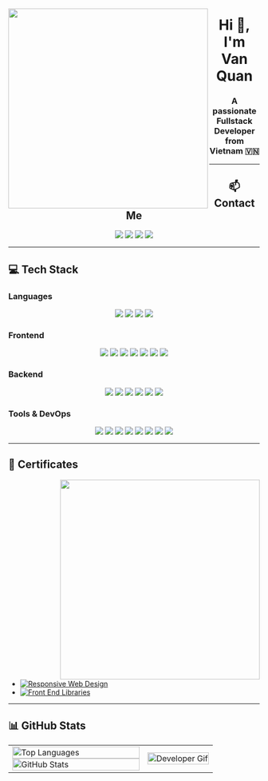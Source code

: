 ### <img align="left" width="400" src="https://github.githubassets.com/images/modules/profile/profile-first-repo.svg">

<h1 align="center">Hi 👋, I'm Van Quan</h1>
<h3 align="center">A passionate Fullstack Developer from Vietnam 🇻🇳</h3>

---

<h2 align="center">📫 Contact Me</h2>
<p align="center">
  <a href="mailto:vquan.dev@gmail.com"><img src="https://img.shields.io/badge/Gmail-vquan.dev@gmail.com-D14836?style=for-the-badge&logo=gmail&logoColor=white"/></a>
  <a href="https://www.linkedin.com/in/ngo-quan-807952233"><img src="https://img.shields.io/badge/LinkedIn-Ngo%20Quan-0077B5?style=for-the-badge&logo=linkedin&logoColor=white"/></a>
  <a href="https://www.facebook.com/Vquan2509/"><img src="https://img.shields.io/badge/Facebook-Van%20Quan-1877F2?style=for-the-badge&logo=facebook&logoColor=white"/></a>
  <a href="https://github.com/NVQuan25"><img src="https://img.shields.io/badge/GitHub-NVQuan25-181717?style=for-the-badge&logo=github&logoColor=white"/></a>
</p>

---

## 💻 Tech Stack

### Languages

<p align="center">
  <img src="https://img.shields.io/badge/JavaScript-F7DF1E?style=for-the-badge&logo=javascript&logoColor=black"/>
  <img src="https://img.shields.io/badge/TypeScript-3178C6?style=for-the-badge&logo=typescript&logoColor=white"/>
  <img src="https://img.shields.io/badge/HTML5-E34F26?style=for-the-badge&logo=html5&logoColor=white"/>
  <img src="https://img.shields.io/badge/CSS3-1572B6?style=for-the-badge&logo=css3&logoColor=white"/>
</p>

### Frontend

<p align="center">
  <img src="https://img.shields.io/badge/React-61DAFB?style=for-the-badge&logo=react&logoColor=black"/>
  <img src="https://img.shields.io/badge/Next.js-000000?style=for-the-badge&logo=nextdotjs&logoColor=white"/>
  <img src="https://img.shields.io/badge/Redux-764ABC?style=for-the-badge&logo=redux&logoColor=white"/>
  <img src="https://img.shields.io/badge/Bootstrap-7952B3?style=for-the-badge&logo=bootstrap&logoColor=white"/>
  <img src="https://img.shields.io/badge/MUI-007FFF?style=for-the-badge&logo=mui&logoColor=white"/>
  <img src="https://img.shields.io/badge/Tailwind%20CSS-38B2AC?style=for-the-badge&logo=tailwind-css&logoColor=white"/>
  <img src="https://img.shields.io/badge/Ant%20Design-0170FE?style=for-the-badge&logo=ant-design&logoColor=white"/>
</p>

### Backend

<p align="center">
  <img src="https://img.shields.io/badge/Node.js-339933?style=for-the-badge&logo=node.js&logoColor=white"/>
  <img src="https://img.shields.io/badge/Express.js-000000?style=for-the-badge&logo=express&logoColor=white"/>
  <img src="https://img.shields.io/badge/NestJS-E0234E?style=for-the-badge&logo=nestjs&logoColor=white"/>
  <img src="https://img.shields.io/badge/Sequelize-52B0E7?style=for-the-badge&logo=sequelize&logoColor=white"/>
  <img src="https://img.shields.io/badge/Prisma-2D3748?style=for-the-badge&logo=prisma&logoColor=white"/>
  <img src="https://img.shields.io/badge/API-FF6F00?style=for-the-badge&logo=graphql&logoColor=white"/>
</p>

### Tools & DevOps

<p align="center">
  <img src="https://img.shields.io/badge/Git-F05032?style=for-the-badge&logo=git&logoColor=white"/>
  <img src="https://img.shields.io/badge/GitHub-181717?style=for-the-badge&logo=github&logoColor=white"/>
  <img src="https://img.shields.io/badge/GitLab-FCA121?style=for-the-badge&logo=gitlab&logoColor=white"/>
  <img src="https://img.shields.io/badge/Figma-F24E1E?style=for-the-badge&logo=figma&logoColor=white"/>
  <img src="https://img.shields.io/badge/VS%20Code-007ACC?style=for-the-badge&logo=visual-studio-code&logoColor=white"/>
  <img src="https://img.shields.io/badge/Postman-FF6C37?style=for-the-badge&logo=postman&logoColor=white"/>
  <img src="https://img.shields.io/badge/Docker-2496ED?style=for-the-badge&logo=docker&logoColor=white"/>
  <img src="https://img.shields.io/badge/GitHub%20Actions-2088FF?style=for-the-badge&logo=github-actions&logoColor=white"/>
</p>

---

## 📜 Certificates

<img align="right" width="400" src="https://github.githubassets.com/images/modules/profile/profile-joined-github.svg">

* [![Responsive Web Design](https://img.shields.io/badge/freeCodeCamp-Responsive_Web_Design-0A0A23?logo=freeCodeCamp\&logoColor=white\&style=for-the-badge)](https://www.freecodecamp.org/certification/QuanisCoding/responsive-web-design)
* [![Front End Libraries](https://img.shields.io/badge/freeCodeCamp-Front_End_Libraries-0A0A23?logo=freeCodeCamp\&logoColor=white\&style=for-the-badge)](https://www.freecodecamp.org/certification/QuanisCoding/front-end-development-libraries)

---

## 📊 GitHub Stats

<table style="width:100%;">
  <tr>
    <td>
      <img src="https://github-readme-stats.vercel.app/api/top-langs/?username=NVQuan25&bg_color=FFFFFF00&text_color=179fa3&layout=compact&hide=CSS&langs_count=10&custom_title=Most%20Used%20Languages" alt="Top Languages" width="100%"/>
      <img src="https://github-readme-stats.vercel.app/api?username=NVQuan25&bg_color=FFFFFF00&text_color=179fa3&show_icons=true&count_private=true&include_all_commits=true&custom_title=GitHub%20Stats" alt="GitHub Stats" width="100%"/>
    </td>
    <td>
      <img src="https://cdn.dribbble.com/users/1059583/screenshots/4171367/coding-freak.gif" alt="Developer Gif" width="100%"/>
    </td>
  </tr>
</table>
